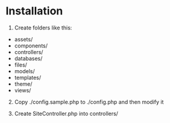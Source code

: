 Installation
============
1. Create folders like this:

* assets/
* components/
* controllers/
* databases/
* files/
* models/
* templates/
* theme/
* views/

2. Copy ./config.sample.php to ./config.php and then modify it

3. Create SiteController.php into controllers/
